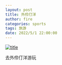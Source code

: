 ```yaml
---
layout: post
title: 外伶仃洋
author: fire
categories: sports 
tags: 旅游
date: 2022/5/1 22:00:00
---
```


[![title](https://image.sideproject.cn/titlex/titlex_063.jpg)](https://image.sideproject.cn/titlex/titlex_063.jpg)

去外伶仃洋游玩